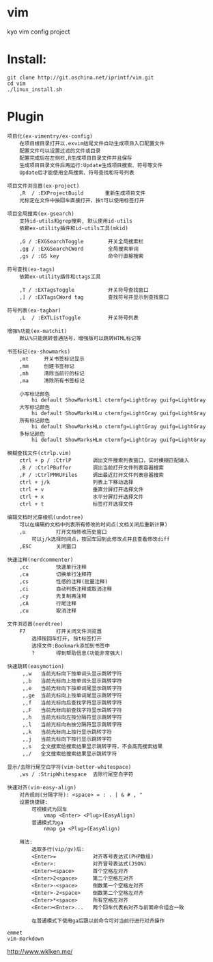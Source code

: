 # vim
kyo vim config project

# Install:
    git clone http://git.oschina.net/iprintf/vim.git
    cd vim
    ./linux_install.sh

# Plugin
    项目化(ex-vimentry/ex-config)
        在项目根目录打开以.exvim结尾文件自动生成项目入口配置文件
        配置文件可以设置过滤的文件或目录
        配置完成后在左侧栏,R生成项目目录文件并且保存
        生成项目目录文件后再运行:Update生成项目搜索、符号等文件
        Update后才能使用全局搜索、符号查找和符号列表

    项目文件浏览嚣(ex-project)
        ,R  / :EXProjectBuild       重新生成项目文件
        光标定在文件中按回车直接打开，按t可以使用标签打开

    项目全局搜索(ex-gsearch)
        支持id-utils和grep搜索, 默认使用id-utils
        依赖ex-utility插件和id-utils工具(mkid)

        ,G / :EXGSearchToggle        开关全局搜索栏
        ,gg / :EXGSearchCWord        全局搜索单词
        ,gs / :GS key                命令行直接搜索

    符号查找(ex-tags)
        依赖ex-utility插件和ctags工具

        ,T / :EXTagsToggle           开关符号查找窗口
        ,] / :EXTagsCWord tag        查找符号并显示到查找窗口

    符号列表(ex-tagbar)
        ,L  / :EXTListToggle         开关符号列表

    增强%功能(ex-matchit)
        默认%只能跳转普通括号，增强版可以跳转HTML标记等

    书签标记(ex-showmarks)
        ,mt     开关书签标记显示
        ,mm     创建书签标记
        ,mh     清除当前行的标记
        ,ma     清除所有书签标记

        小写标记颜色
            hi default ShowMarksHLl ctermfg=LightGray guifg=LightGray
        大写标记颜色
            hi default ShowMarksHLu ctermfg=LightGray guifg=LightGray
        所有标记颜色
            hi default ShowMarksHLo ctermfg=LightGray guifg=LightGray
        多标记颜色
            hi default ShowMarksHLm ctermfg=LightGray guifg=LightGray

    模糊查找文件(ctrlp.vim)
        ctrl + p / :CtrlP       调出文件搜索列表窗口，实时模糊匹配输入
        ,B / :CtrlPBuffer       调出当前打开文件列表容器搜索
        ,F / :CtrlPMRUFiles     调出最近打开文件列表容器搜索
        ctrl + j/k              列表上下移动选择
        ctrl + v                垂直分屏打开选择文件
        ctrl + x                水平分屏打开选择文件
        ctrl + t                标签打开选择文件

    编辑文档时光穿梭机(undotree)
        可以在编辑的文档中列表所有修改的时间点(文档关闭后重新计算)
        ,u          打开文档修改历史窗口
            可以j/k选择时间点，按回车回到此修改点并且查看修改diff
        ,ESC        关闭窗口

    快速注释(nerdcommenter)
        ,cc         快速单行注释
        ,ca         切换单行注释符
        ,cs         性感的注释(批量注释)
        ,ci         自动判断注释或取消注释
        ,cy         先复制再注释
        ,cA         行尾注释
        ,cu         取消注释

    文件浏览嚣(nerdtree)
        F7          打开关闭文件浏览嚣
            选择按回车打开, 按t标签打开
            选择文件:Bookmark添加到书签中
            ?       得到帮助信息(功能非常强大)

    快速跳转(easymotion)
         ,,w   当前光标向下按单词头显示跳转字符
         ,,b   当前光标向上按单词头显示跳转字符
         ,,e   当前光标向下按单词尾显示跳转字符
         ,,ge  当前光标向上按单词尾显示跳转字符
         ,,f   当前光标向后查找字符显示跳转字符
         ,,F   当前光标向前查找字符显示跳转字符
         ,,h   当前光标向左按分隔符显示跳转字符
         ,,l   当前光标向右按分隔符显示跳转字符
         ,,k   当前光标向上按行显示跳转字符
         ,,j   当前光标向下按行显示跳转字符
         ,,s   全文搜索给搜索结果显示跳转字符，不会高亮搜索结果
         ,,/   全文搜索给搜索结果显示跳转字符

    显示/去除行尾空白字符(vim-better-whitespace)
        ,ws / :StripWhitespace  去除行尾空白字符

    快速对齐(vim-easy-align)
        对齐规则(分隔字符): <space> = : . | & # , "
        设置快捷键:
            可视模式为回车
                vmap <Enter> <Plug>(EasyAlign)
            普通模式为ga
                nmap ga <Plug>(EasyAlign)

        用法:
            选取多行(vip/gv)后:
            <Enter>=            对齐等号表达式(PHP数组)
            <Enter>:            对齐冒号表达式(JSON)
            <Enter><space>      首个空格左对齐
            <Enter>2<space>     第二个空格左对齐
            <Enter>-<space>     倒数第一个空格左对齐
            <Enter>-2<space>    倒数第二个空格左对齐
            <Enter>*<space>     所有空格左对齐
            <Enter><Enter>...   两个回车代表右对齐与前面命令组合一致

            在普通模式下使用ga后跟以前命令可对当前行进行对齐操作

    emmet
    vim-markdown

http://www.wklken.me/


